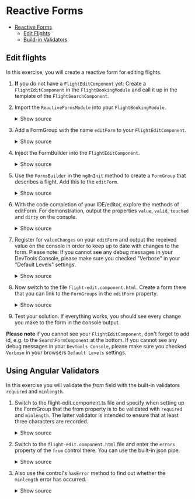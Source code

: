 # Reactive Forms

- [Reactive Forms](#reactive-forms)
  - [Edit Flights](#edit-flights)
  - [Build-in Validators](#build-in-validators)

## Edit flights

In this exercise, you will create a reactive form for editing flights.

1. **If** you do not have a ``FlightEditComponent`` yet: Create a ``FlightEditComponent`` in the ``FlightBookingModule`` and call it up in the template of the ``FlightSearchComponent``.

2. Import the ``ReactiveFormsModule`` into your ``FlightBookingModule``.

    <details>
    <summary>Show source</summary>
    <p>

    ```typescript
    [...]
    import { ReactiveFormsModule } from '@angular/forms';
    [...]

    @NgModule({
        [...]
        imports: [
            [...]
            ReactiveFormsModule
        ],
        [...]
    })
    export class FlightBookingModule {
    }
    ```

    </p>
    </details>

3. Add a FormGroup with the name ``editForm`` to your ``FlightEditComponent``.

    <details>
    <summary>Show source</summary>
    <p>

    ```typescript

    [...]
    import {FormGroup} from '@angular/forms';

    @Component({[...]})
    export class FlightEditComponent implements OnInit {

        editForm: FormGroup;
    
        [...]
    }
    ```

    </p>
    </details>


4. Inject the FormBuilder into the ``FlightEditComponent``.

    <details>
    <summary>Show source</summary>
    <p>

    ```typescript
    import {[...], FormBuilder} from '@angular/forms';

    @Component({
        [...]
    })
    export class FlightEditComponent implements OnInit {
        [...]  
        constructor(private fb: FormBuilder) {
        }
        [...]
    }
    ```

    </p>
    </details>


5. Use the ``FormsBuilder`` in the ``ngOnInit`` method to create a ``FormGroup`` that describes a flight. Add this to the ``editForm``.

    <details>
    <summary>Show source</summary>
    <p>

    ```typescript

    export class FlightEditComponent implements OnInit {
        [...]  
        ngOnInit() {
            this.editForm = this.fb.group({
                id:   [1],
                from: [],
                to:   [],
                date: []
            });
        }
        [...]
    }
    ```

    </p>
    </details>


6. With the code completion of your IDE/editor, explore the methods of editForm. For demonstration, output the properties ``value``, ``valid``, ``touched`` and ``dirty`` on the console.

    <details>
    <summary>Show source</summary>
    <p>

    ```typescript

    export class FlightEditComponent implements OnInit {
        [...]  
        ngOnInit() {
            [...]
            console.log(this.editForm.value);
            console.log(this.editForm.valid);
            console.log(this.editForm.touched);
            console.log(this.editForm.dirty);
        }
        [...]
    }
    ```

    </p>
    </details>

7. Register for ``valueChanges`` on your ``editForm`` and output the received value on the console in order to keep up to date with changes to the form. Please note: If you cannot see any debug messages in your DevTools Console, please make sure you checked "Verbose" in your "Default Levels" settings.

    <details>
    <summary>Show source</summary>
    <p>

    ```typescript

    export class FlightEditComponent implements OnInit {
    [...]  
        ngOnInit() {
            [...]
            this.editForm.valueChanges.subscribe(v => {
                console.debug('changes', v);
            });
        }
    [...]
    }
    ```

    </p>
    </details>

8. Now switch to the file ``flight-edit.component.html``. Create a form there that you can link to the ``FormGroups`` in the ``editForm`` property.

    <details>
    <summary>Show source</summary>
    <p>

    ```html
    <form [formGroup]="editForm">
        <div class="form-group">
            <label>Id:</label>
            <input formControlName="id" class="form-control">
        </div>

        <div class="form-group">
            <label>Date:</label>
            <input formControlName="date" class="form-control">
        </div>

        <div class="form-group">
            <label>From:</label>
            <input formControlName="from" class="form-control">
        </div>

        <div class="form-group">
            <label>To:</label>
            <input formControlName="to" class="form-control">
        </div>

        <div class="form-group">
            <button (click)="save()" class="btn btn-default">Save</button>
        </div>

    </form>
    ```

    </p>
    </details>

9. Test your solution. If everything works, you should see every change you make to the form in the console output.

**Please note** if you cannot see your `FlightEditComponent`, don't forget to add id, e.g. to the `SearchFormComponent` at the bottom. If you cannot see any debug messages in your `DevTools Console`, please make sure you checked `Verbose` in your browsers `Default Levels` settings.

## Using Angular Validators

In this exercise you will validate the _from_ field with the built-in validators ``required`` and ``minlength``.

1. Switch to the flight-edit.component.ts file and specify when setting up the FormGroup that the from property is to be validated with ``required`` and ``minlength``. The latter validator is intended to ensure that at least three characters are recorded.

    <details>
    <summary>Show source</summary>
    <p>

    ```typescript		
    [...]
    ngOnInit(): void {
        this.editForm = this.fb.group({
            id:   [1],
            from: [null, [Validators.required, Validators.minLength(3)]],
            to:   [null],
            date: [null]
        });

    }
    [...]		
    ```	

    </p>
    </details>

2. Switch to the ``flight-edit.component.html`` file and enter the ``errors`` property of the ``from`` control there. You can use the built-in json pipe.

    <details>
    <summary>Show source</summary>
    <p>

    ```TypeScript
    <input  formControlName="from">		
    [...]           
    errors: {{ editForm.controls.from.errors | json }}
    ```

    </p>
    </details> 

3. Also use the control's ``hasError`` method to find out whether the ``minlength`` error has occurred.

    <details>
    <summary>Show source</summary>
    <p>

    ```TypeScript
    <input  formControlName="from" [...] >		
    [...]
    <div class="text-danger" *ngIf="editForm.controls.from.hasError('minlength')">		
        ...minlength...
    </div>		
    ```

    </p>
    </details>
